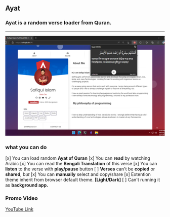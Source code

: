 ## **Ayat**
### Ayat is a random verse loader from Quran.
-----------------
![ayat extention](screenshot.png)

### **what you can do**
[x] You can load random **Ayat of Quran**
[x] You can **read** by watching Arabic
[x] You can read the **Bengali Translation** of this verse
[x] You can **listen** to the verse with **play/pause** button
[ ] **Verses** can't be **copied** or **shared**, *but*
[x] You can **manually** select and copy/share
[x] Extention theme inherit from browser default theme. **[Light/Dark]**
[ ] Can't running it as **background app.** 

### **Promo Video**
[YouTube Link](https://youtu.be/FOOVZpL_Db4)